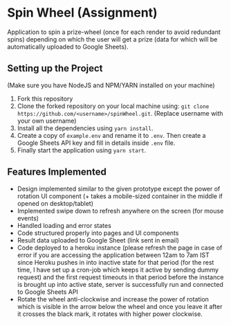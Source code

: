# Spin Wheel (Assignment)
Application to spin a prize-wheel (once for each render to avoid redundant spins) depending on which the user will get a prize (data for which will be automatically uploaded to Google Sheets).

##  Setting up the Project
(Make sure you have NodeJS and NPM/YARN installed on your machine)
1. Fork this repository
2. Clone the forked repository on your local machine using: 
`git clone https://github.com/<username>/spinWheel.git`. (Replace username with your own username)
3. Install all the dependencies using `yarn install`.
4. Create a copy of `example.env` and rename it to `.env`. Then create a Google Sheets API key and fill in details inside `.env` file.
5. Finally start the application using `yarn start`.

## Features Implemented
- Design implemented similar to the given prototype except the power of rotation UI component (+ takes a mobile-sized container in the middle if opened on desktop/tablet)
- Implemented swipe down to refresh anywhere on the screen (for mouse events)
- Handled loading and error states
- Code structured properly into pages and UI components
- Result data uploaded to Google Sheet (link sent in email)
- Code deployed to a heroku instance (please refresh the page in case of error if you are accessing the application between 12am to 7am IST since Heroku pushes in into inactive state for that period  (for the rest time, I have set up a cron-job which keeps it active by sending dummy request) and the first request timeouts in that period before the instance is brought up into active state, server is successfully run and connected to Google Sheets API
- Rotate the wheel anti-clockwise and increase the power of rotation which is visible in the arrow below the wheel and once you leave it after it crosses the black mark, it rotates with higher power clockwise.

